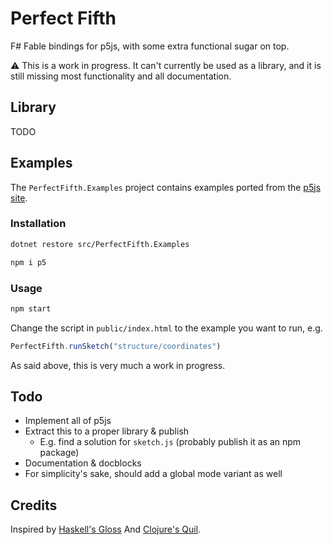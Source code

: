 # Perfect Fifth

F# Fable bindings for p5js, with some extra functional sugar on top.

⚠️ This is a work in progress. It can't currently be used as a library, and it
is still missing most functionality and all documentation.

## Library

TODO

## Examples

The `PerfectFifth.Examples` project contains examples ported from the [p5js
site](https://p5js.org/examples/).

### Installation

```bash
dotnet restore src/PerfectFifth.Examples
```

```bash
npm i p5
```

### Usage

```bash
npm start
```

Change the script in `public/index.html` to the example you want to run, e.g.

```javascript
PerfectFifth.runSketch("structure/coordinates")
```

As said above, this is very much a work in progress.

## Todo

- Implement all of p5js
- Extract this to a proper library & publish
  - E.g. find a solution for `sketch.js` (probably publish it as an npm package)
- Documentation & docblocks
- For simplicity's sake, should add a global mode variant as well

## Credits

Inspired by [Haskell's Gloss](http://gloss.ouroborus.net/) And [Clojure's
Quil](https://github.com/quil/quil).

